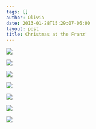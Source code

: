 ```yaml
---
tags: []
author: Olivia
date: 2013-01-28T15:29:07-06:00
layout: post
title: Christmas at the Franz'
---
```


![](/media/inline_mhcu9ub94o1qz4rgp.jpg)

![](/media/inline_mhcua1J8bg1qz4rgp.jpg)

![](/media/inline_mhcuacsk7w1qz4rgp.jpg)

![](/media/inline_mhcuakNSxv1qz4rgp.jpg)

![](/media/inline_mhcub6pDWo1qz4rgp.jpg)

![](/media/inline_mhcub20GOz1qz4rgp.jpg)

![](/media/inline_mhcubaKvkj1qz4rgp.jpg)
